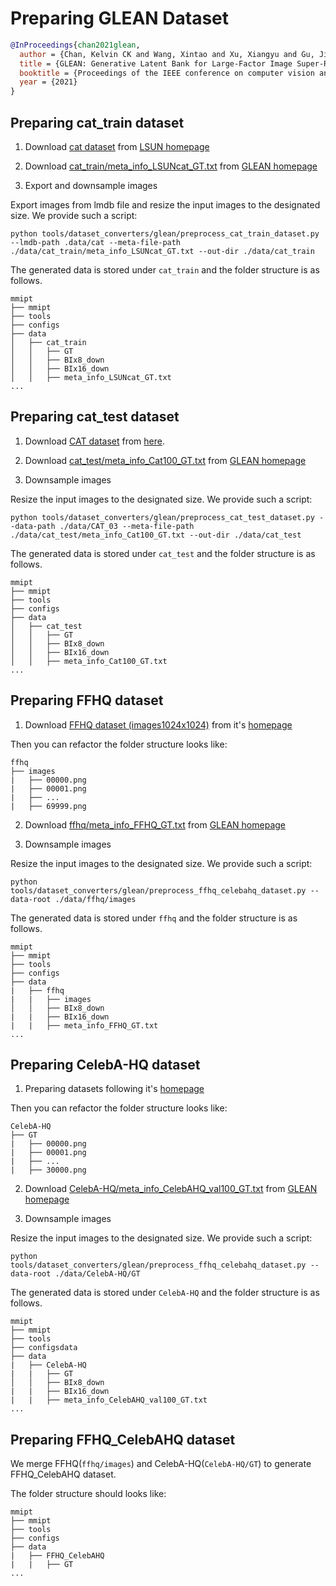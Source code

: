 # Preparing GLEAN Dataset

<!-- [DATASET] -->

```bibtex
@InProceedings{chan2021glean,
  author = {Chan, Kelvin CK and Wang, Xintao and Xu, Xiangyu and Gu, Jinwei and Loy, Chen Change},
  title = {GLEAN: Generative Latent Bank for Large-Factor Image Super-Resolution},
  booktitle = {Proceedings of the IEEE conference on computer vision and pattern recognition},
  year = {2021}
}
```

## Preparing cat_train dataset

1. Download [cat dataset](http://dl.yf.io/lsun/objects/cat.zip) from [LSUN homepage](https://www.yf.io/p/lsun)

2. Download [cat_train/meta_info_LSUNcat_GT.txt](https://github.com/ckkelvinchan/GLEAN/blob/main/data/cat_train/meta_info_LSUNcat_GT.txt) from [GLEAN homepage](https://github.com/ckkelvinchan/GLEAN)

3. Export and downsample images

Export images from lmdb file and resize the input images to the designated size. We provide such a script:

```shell
python tools/dataset_converters/glean/preprocess_cat_train_dataset.py --lmdb-path .data/cat --meta-file-path ./data/cat_train/meta_info_LSUNcat_GT.txt --out-dir ./data/cat_train
```

The generated data is stored under `cat_train` and the folder structure is as follows.

```text
mmipt
├── mmipt
├── tools
├── configs
├── data
│   ├── cat_train
│   │   ├── GT
│   │   ├── BIx8_down
│   │   ├── BIx16_down
│   │   ├── meta_info_LSUNcat_GT.txt
...
```

## Preparing cat_test dataset

1. Download [CAT dataset](https://archive.org/download/CAT_DATASET/CAT_DATASET_02.zip) from [here](https://archive.org/details/CAT_DATASET).

2. Download [cat_test/meta_info_Cat100_GT.txt](https://github.com/ckkelvinchan/GLEAN/blob/main/data/cat_test/meta_info_Cat100_GT.txt) from [GLEAN homepage](https://github.com/ckkelvinchan/GLEAN)

3. Downsample images

Resize the input images to the designated size. We provide such a script:

```shell
python tools/dataset_converters/glean/preprocess_cat_test_dataset.py --data-path ./data/CAT_03 --meta-file-path ./data/cat_test/meta_info_Cat100_GT.txt --out-dir ./data/cat_test
```

The generated data is stored under `cat_test` and the folder structure is as follows.

```text
mmipt
├── mmipt
├── tools
├── configs
├── data
│   ├── cat_test
│   │   ├── GT
│   │   ├── BIx8_down
│   │   ├── BIx16_down
│   │   ├── meta_info_Cat100_GT.txt
...
```

## Preparing FFHQ dataset

1. Download [FFHQ dataset (images1024x1024)](https://drive.google.com/drive/folders/1tZUcXDBeOibC6jcMCtgRRz67pzrAHeHL) from it's [homepage](https://github.com/NVlabs/ffhq-dataset)

Then you can refactor the folder structure looks like:

```text
ffhq
├── images
|   ├── 00000.png
|   ├── 00001.png
|   ├── ...
|   ├── 69999.png
```

2. Download [ffhq/meta_info_FFHQ_GT.txt](https://github.com/ckkelvinchan/GLEAN/blob/main/data/FFHQ/meta_info_FFHQ_GT.txt) from [GLEAN homepage](https://github.com/ckkelvinchan/GLEAN)

3. Downsample images

Resize the input images to the designated size. We provide such a script:

```shell
python tools/dataset_converters/glean/preprocess_ffhq_celebahq_dataset.py --data-root ./data/ffhq/images
```

The generated data is stored under `ffhq` and the folder structure is as follows.

```text
mmipt
├── mmipt
├── tools
├── configs
├── data
|   ├── ffhq
|   |   ├── images
│   │   ├── BIx8_down
|   |   ├── BIx16_down
|   |   ├── meta_info_FFHQ_GT.txt
...
```

## Preparing CelebA-HQ dataset

1. Preparing datasets following it's [homepage](https://github.com/tkarras/progressive_growing_of_gans)

Then you can refactor the folder structure looks like:

```text
CelebA-HQ
├── GT
|   ├── 00000.png
|   ├── 00001.png
|   ├── ...
|   ├── 30000.png
```

2. Download [CelebA-HQ/meta_info_CelebAHQ_val100_GT.txt](https://github.com/ckkelvinchan/GLEAN/blob/main/data/CelebA-HQ/meta_info_CelebAHQ_val100_GT.txt) from [GLEAN homepage](https://github.com/ckkelvinchan/GLEAN)

3. Downsample images

Resize the input images to the designated size. We provide such a script:

```shell
python tools/dataset_converters/glean/preprocess_ffhq_celebahq_dataset.py --data-root ./data/CelebA-HQ/GT
```

The generated data is stored under `CelebA-HQ` and the folder structure is as follows.

```text
mmipt
├── mmipt
├── tools
├── configsdata
├── data
|   ├── CelebA-HQ
|   |   ├── GT
│   │   ├── BIx8_down
|   |   ├── BIx16_down
|   |   ├── meta_info_CelebAHQ_val100_GT.txt
...
```

## Preparing FFHQ_CelebAHQ dataset

We merge FFHQ(`ffhq/images`) and CelebA-HQ(`CelebA-HQ/GT`) to generate FFHQ_CelebAHQ dataset.

The folder structure should looks like:

```text
mmipt
├── mmipt
├── tools
├── configs
├── data
|   ├── FFHQ_CelebAHQ
|   |   ├── GT
...
```
